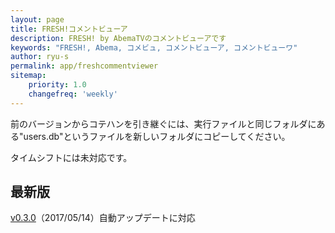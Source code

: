 ```yaml
---
layout: page
title: FRESH!コメントビューア
description: FRESH! by AbemaTVのコメントビューアです
keywords: "FRESH!, Abema, コメビュ, コメントビューア, コメントビューワ"
author: ryu-s
permalink: app/freshcommentviewer
sitemap:
    priority: 1.0
    changefreq: 'weekly'	
---
```


前のバージョンからコテハンを引き継ぐには、実行ファイルと同じフォルダにある"users.db"というファイルを新しいフォルダにコピーしてください。
  
タイムシフトには未対応です。  

## 最新版
[v0.3.0](http://int-main.ddo.jp/app/AbemaFreshCommentViewer_v0.3.0.zip)（2017/05/14）自動アップデートに対応  
